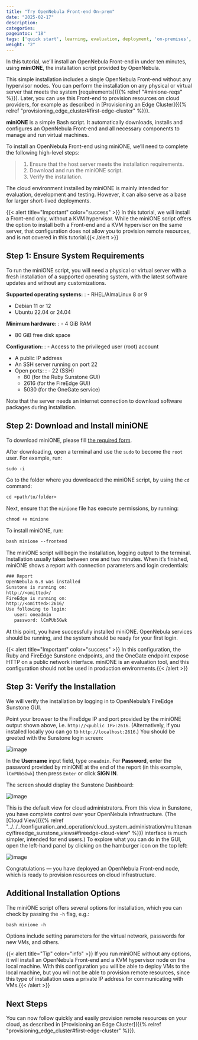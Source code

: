 ```yaml
---
title: "Try OpenNebula Front-end On-prem"
date: "2025-02-17"
description:
categories:
pageintoc: "18"
tags: ['quick start', learning, evaluation, deployment, 'on-premises', tutorial]
weight: "2"
---
```


<a id="try-opennebula-onprem"></a>

<!--# Deploy an OpenNebula Front-end On-premises -->

In this tutorial, we’ll install an OpenNebula Front-end in under ten minutes, using **miniONE**, the installation script provided by OpenNebula.

This simple installation includes a single OpenNebula Front-end without any hypervisor nodes. You can perform the installation on any physical or virtual server that meets the system [requirements]({{% relref "#minione-reqs" %}}). Later, you can use this Front-end to provision resources on cloud providers, for example as described in [Provisioning an Edge Cluster]({{% relref "provisioning_edge_cluster#first-edge-cluster" %}}).

<!-- We’ll install the Front-end on a bare-metal host on-premises. You can later use this Front-end to provision resources on cloud providers, for example an :ref:`Edge Cluster on AWS <first_edge_cluster>`. -->

**miniONE** is a simple Bash script. It automatically downloads, installs and configures an OpenNebula Front-end and all necessary components to manage and run virtual machines.

To install an OpenNebula Front-end using miniONE, we’ll need to complete the following high-level steps:

> 1. Ensure that the host server meets the installation requirements.
> 2. Download and run the miniONE script.
> 3. Verify the installation.

The cloud environment installed by miniONE is mainly intended for evaluation, development and testing. However, it can also serve as a base for larger short-lived deployments.

{{< alert title="Important" color="success" >}}
In this tutorial, we will install a Front-end only, without a KVM hypervisor. While the miniONE script offers the option to install both a Front-end and a KVM hypervisor on the same server, that configuration does not allow you to provision remote resources, and is not covered in this tutorial.{{< /alert >}} 

<!-- .. important:: -->
<!-- In this tutorial, we will install a Front-end only, without a KVM hypervisor. While miniONE offers the option to install both a Front-end and a KVM hypervisor on the same host, this configuration uses a private IP address for communicating with Virtual Machines, so it is not suitable for provisioning remote resources. -->

<a id="minione-reqs"></a>

## Step 1: Ensure System Requirements

To run the miniONE script, you will need a physical or virtual server with a fresh installation of a supported operating system, with the latest software updates and without any customizations.

**Supported operating systems:**
: - RHEL/AlmaLinux 8 or 9
  - Debian 11 or 12
  - Ubuntu 22.04 or 24.04

**Minimum hardware:**
: - 4 GiB RAM
  - 80 GiB free disk space

**Configuration:**
: - Access to the privileged user (root) account
  - A public IP address
  - An SSH server running on port 22
  - Open ports:
    : - 22 (SSH)
      - 80 (for the Ruby Sunstone GUI)
      - 2616 (for the FireEdge GUI)
      - 5030 (for the OneGate service)

Note that the server needs an internet connection to download software packages during installation.

## Step 2: Download and Install miniONE

To download miniONE, please fill [the required form](https://opennebula.io/get-minione/).

After downloading, open a terminal and use the `sudo` to become the `root` user. For example, run:

```default
sudo -i
```

Go to the folder where you downloaded the miniONE script, by using the `cd` command:

```default
cd <path/to/folder>
```

Next, ensure that the `minione` file has execute permissions, by running:

```default
chmod +x minione
```

To install miniONE, run:

```default
bash minione --frontend
```

The miniONE script will begin the installation, logging output to the terminal. Installation usually takes between one and two minutes. When it’s finished, miniONE shows a report with connection parameters and login credentials:

```default
### Report
OpenNebula 6.8 was installed
Sunstone is running on:
http://<omitted>/
FireEdge is running on:
http://<omitted>:2616/
Use following to login:
   user: oneadmin
   password: lCmPUb5Gwk
```

At this point, you have successfully installed miniONE. OpenNebula services should be running, and the system should be ready for your first login.

{{< alert title="Important" color="success" >}}
In this configuration, the Ruby and FireEdge Sunstone endpoints, and the OneGate endpoint expose HTTP on a public network interface. miniONE is an evaluation tool, and this configuration should not be used in production environments.{{< /alert >}} 

## Step 3: Verify the Installation

We will verify the installation by logging in to OpenNebula’s FireEdge Sunstone GUI.

Point your browser to the FireEdge IP and port provided by the miniONE output shown above, i.e. `http://<public IP>:2616`. (Alternatively, if you installed locally you can go to `http://localhost:2616`.) You should be greeted with the Sunstone login screen:

![image](/images/sunstone-login.png)
<br/>

In the **Username** input field, type `oneadmin`. For **Password**, enter the password provided by miniONE at the end of the report (in this example, `lCmPUb5Gwk`) then press `Enter` or click **SIGN IN**.

The screen should display the Sunstone Dashboard:

![image](/images/sunstone-dashboard.png)
<br/>

This is the default view for cloud administrators. From this view in Sunstone, you have complete control over your OpenNebula infrastructure. (The [Cloud View]({{% relref "../../../configuration_and_operation/cloud_system_administration/multitenancy/fireedge_sunstone_views#fireedge-cloud-view" %}}) interface is much simpler, intended for end users.) To explore what you can do in the GUI, open the left-hand panel by clicking on the hamburger icon on the top left:

![image](/images/sunstone-dashboard_hamb_menu.png)
<br/>

Congratulations — you have deployed an OpenNebula Front-end node, which is ready to provision resources on cloud infrastructure.

## Additional Installation Options

The miniONE script offers several options for installation, which you can check by passing the `-h` flag, e.g.:

```default
bash minione -h
```

Options include setting parameters for the virtual network, passwords for new VMs, and others.

{{< alert title="Tip" color="info" >}}
If you run miniONE without any options, it will install an OpenNebula Front-end and a KVM hypervisor node on the local machine. With this configuration you will be able to deploy VMs to the local machine, but you will not be able to provision remote resources, since this type of installation uses a private IP address for communicating with VMs.{{< /alert >}} 

## Next Steps

You can now follow quickly and easily provision remote resources on your cloud, as described in [Provisioning an Edge Cluster]({{% relref "provisioning_edge_cluster#first-edge-cluster" %}}).
